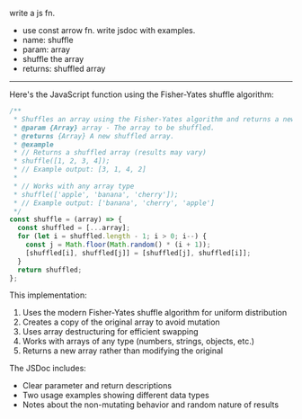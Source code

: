 write a js fn.

- use const arrow fn. write jsdoc with examples.
- name: shuffle
- param: array
- shuffle the array
- returns: shuffled array

---

Here's the JavaScript function using the Fisher-Yates shuffle algorithm:

```javascript
/**
 * Shuffles an array using the Fisher-Yates algorithm and returns a new shuffled array.
 * @param {Array} array - The array to be shuffled.
 * @returns {Array} A new shuffled array.
 * @example
 * // Returns a shuffled array (results may vary)
 * shuffle([1, 2, 3, 4]);
 * // Example output: [3, 1, 4, 2]
 *
 * // Works with any array type
 * shuffle(['apple', 'banana', 'cherry']);
 * // Example output: ['banana', 'cherry', 'apple']
 */
const shuffle = (array) => {
  const shuffled = [...array];
  for (let i = shuffled.length - 1; i > 0; i--) {
    const j = Math.floor(Math.random() * (i + 1));
    [shuffled[i], shuffled[j]] = [shuffled[j], shuffled[i]];
  }
  return shuffled;
};
```

This implementation:

1. Uses the modern Fisher-Yates shuffle algorithm for uniform distribution
2. Creates a copy of the original array to avoid mutation
3. Uses array destructuring for efficient swapping
4. Works with arrays of any type (numbers, strings, objects, etc.)
5. Returns a new array rather than modifying the original

The JSDoc includes:

- Clear parameter and return descriptions
- Two usage examples showing different data types
- Notes about the non-mutating behavior and random nature of results
